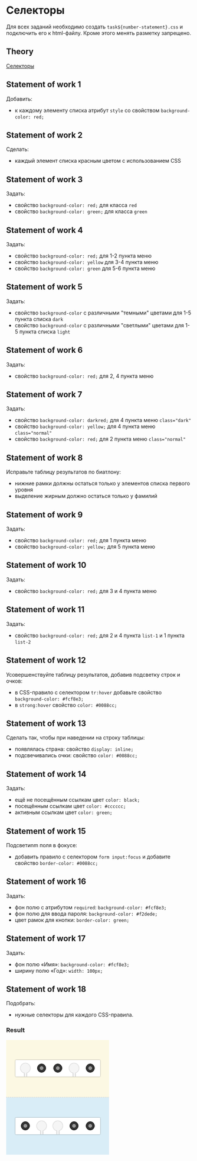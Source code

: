 # Селекторы
Для всех заданий необходимо создать `task${number-statement}.css` и подключить его к html-файлу. Кроме этого менять разметку запрещено.

## Theory
[Селекторы](https://github.com/rakovets/html-coding/wiki/Селекторы)


## Statement of work 1
Добавить:
- к каждому элементу списка атрибут `style` со свойством `background-color: red;`


## Statement of work 2
Сделать:
- каждый элемент списка красным цветом с использованием CSS


## Statement of work 3
Задать:
- свойство `background-color: red;` для класса `red`
- свойство `background-color: green;` для класса `green`


## Statement of work 4
Задать:
- свойство `background-color: red;` для 1-2 пункта меню
- свойство `background-color: yellow` для 3-4 пункта меню
- свойство `background-color: green` для 5-6 пункта меню


## Statement of work 5
Задать:
- свойство `background-color` c различными "темными" цветами для 1-5 пункта списка `dark`
- свойство `background-color` c различными "светлыми" цветами для 1-5 пункта списка `light`

## Statement of work 6
Задать:
- свойство `background-color: red;` для 2, 4 пункта меню 


## Statement of work 7
Задать:
- свойство `background-color: darkred;` для 4 пункта меню `class="dark"`
- свойство `background-color: yellow;` для 4 пункта меню `class="normal"`
- свойство `background-color: red;` для 2 пункта меню `class="normal"`


## Statement of work 8
Исправьте таблицу результатов по биатлону:
- нижние рамки должны остаться только у элементов списка первого уровня
- выделение жирным должно остаться только у фамилий


## Statement of work 9
Задать:
- свойство `background-color: red;` для 1 пункта меню 
- свойство `background-color: yellow;` для 5 пункта меню 


## Statement of work 10
Задать:
- свойство `background-color: red;` для 3 и 4 пункта меню 


## Statement of work 11
Задать:
- свойство `background-color: red;` для 2 и 4 пункта `list-1` и 1 пункта `list-2` 


## Statement of work 12
Усовершенствуйте таблицу результатов, добавив подсветку строк и очков:
- в CSS-правило с селектором `tr:hover` добавьте свойство `background-color: #fcf8e3;`
- в `strong:hover` свойство `color: #0088cc;`


## Statement of work 13
Cделать так, чтобы при наведении на строку таблицы:
- появлялась страна: свойство `display: inline;`
- подсвечивались очки: свойство `color: #0088cc;`


## Statement of work 14
Задать:
- ещё не посещённым ссылкам цвет `color: black;`
- посещённым ссылкам цвет `color: #cccccc;`
- активным ссылкам цвет `color: green;`


## Statement of work 15
Подсветиnm поля в фокусе:
- добавить правило с селектором `form input:focus` и добавите свойство `border-color: #0088cc;`


## Statement of work 16
Задать:
- фон полю с атрибутом `required`: `background-color: #fcf8e3;`
- фон полю для ввода пароля: `background-color: #f2dede;`
- цвет рамок для кнопки: `border-color: green;`


## Statement of work 17
Задать:
- фон полю «Имя»: `background-color: #fcf8e3;`
- ширину полю «Год»: `width: 100px;`


## Statement of work 18
Подобрать:
- нужные селекторы для каждого CSS-правила.

### Result
![Result for statement of work 18](images-technical-specification/task18.png)